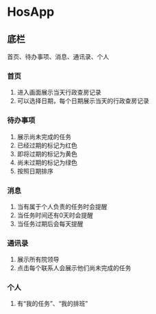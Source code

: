 # HosApp

## 底栏

首页、待办事项、消息、通讯录、个人

### 首页
1. 进入画面展示当天行政查房记录
2. 可以选择日期，每个日期展示当天的行政查房记录

### 待办事项
1. 展示尚未完成的任务
2. 已经过期的标记为红色
3. 即将过期的标记为黄色
4. 尚未过期的标记为绿色
5. 按照日期排序

### 消息
1. 当有属于个人负责的任务时会提醒
2. 当任务时间还有0天时会提醒
3. 当任务过期后会每天提醒

### 通讯录
1. 展示所有院领导
2. 点击每个联系人会展示他们尚未完成的任务

### 个人
1. 有“我的任务”、“我的排班”
